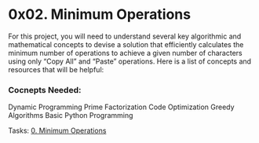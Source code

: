 # 0x02. Minimum Operations
For this project, you will need to understand several key algorithmic and mathematical concepts to devise a solution that efficiently calculates the minimum number of operations to achieve a given number of characters using only “Copy All” and “Paste” operations. Here is a list of concepts and resources that will be helpful:

### Cocnepts Needed:
Dynamic Programming
Prime Factorization
Code Optimization
Greedy Algorithms
Basic Python Programming

Tasks:
[0. Minimum Operations]()
